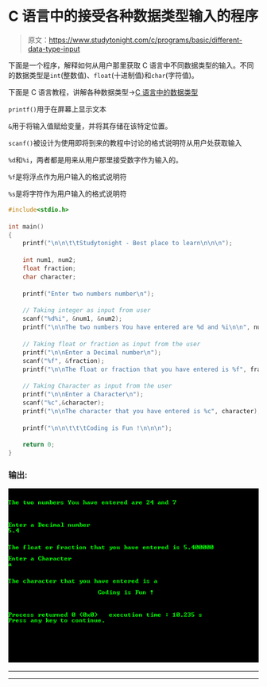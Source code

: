 # C 语言中的接受各种数据类型输入的程序

> 原文：<https://www.studytonight.com/c/programs/basic/different-data-type-input>

下面是一个程序，解释如何从用户那里获取 C 语言中不同数据类型的输入。不同的数据类型是`int`(整数值)、`float`(十进制值)和`char`(字符值)。

下面是 C 语言教程，讲解各种数据类型→[C 语言中的数据类型](/c/datatype-in-c.php)

`printf()`用于在屏幕上显示文本

`&`用于将输入值赋给变量，并将其存储在该特定位置。

`scanf()`被设计为使用即将到来的教程中讨论的格式说明符从用户处获取输入

`%d`和`%i`，两者都是用来从用户那里接受数字作为输入的。

`%f`是将浮点作为用户输入的格式说明符

`%s`是将字符作为用户输入的格式说明符

```cpp
#include<stdio.h>

int main()
{
    printf("\n\n\t\tStudytonight - Best place to learn\n\n\n");

    int num1, num2;  
    float fraction;     
    char character;

    printf("Enter two numbers number\n");

    // Taking integer as input from user
    scanf("%d%i", &num1, &num2);
    printf("\n\nThe two numbers You have entered are %d and %i\n\n", num1, num2);

    // Taking float or fraction as input from the user
    printf("\n\nEnter a Decimal number\n");
    scanf("%f", &fraction); 
    printf("\n\nThe float or fraction that you have entered is %f", fraction);

    // Taking Character as input from the user
    printf("\n\nEnter a Character\n");
    scanf("%c",&character);
    printf("\n\nThe character that you have entered is %c", character);

    printf("\n\n\t\t\tCoding is Fun !\n\n\n");

    return 0;
}
```

### 输出:

![Program for Data Type Input in C](img/74656bea355fa8e54bb53ccebde99e85.png)

* * *

* * *